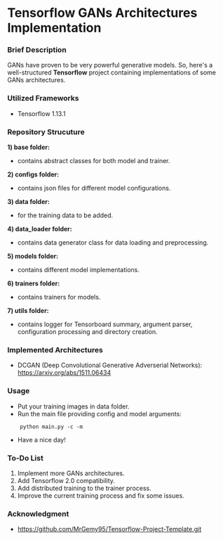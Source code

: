 # Tensorflow GANs Architectures Implementation

### Brief Description

GANs have proven to be very powerful generative models. So, here's a well-structured **Tensorflow** project containing implementations of some GANs architectures.

### Utilized Frameworks

- Tensorflow 1.13.1

### Repository Strucuture

**1) base folder:**
- contains abstract classes for both model and trainer.

**2) configs folder:**
- contains json files for different model configurations.

**3) data folder:**
- for the training data to be added.

**4) data_loader folder:**
- contains data generator class for data loading and preprocessing.

**5) models folder:**
- contains different model implementations.

**6) trainers folder:**
- contains trainers for models.

**7) utils folder:**
- contains logger for Tensorboard summary, argument parser, configuration processing and directory creation.

### Implemented Architectures

- DCGAN (Deep Convolutional Generative Adverserial Networks): https://arxiv.org/abs/1511.06434

### Usage

- Put your training images in data folder.
- Run the main file providing config and model arguments:
```
    python main.py -c -m
```
- Have a nice day!

### To-Do List

1) Implement more GANs architectures.
2) Add Tensorflow 2.0 compatibility.
3) Add distributed training to the trainer process.
4) Improve the current training process and fix some issues.

### Acknowledgment

- https://github.com/MrGemy95/Tensorflow-Project-Template.git
